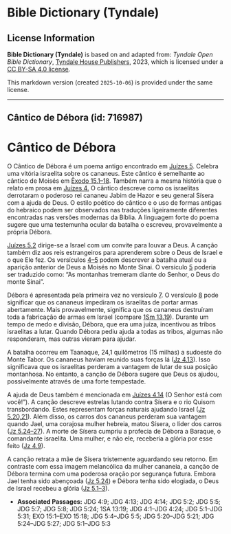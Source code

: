 # Bible Dictionary (Tyndale)

## License Information

**Bible Dictionary (Tyndale)** is based on and adapted from: _Tyndale Open Bible Dictionary_, [Tyndale House Publishers](https://tyndaleopenresources.com/), 2023, which is licensed under a [CC BY-SA 4.0 license](https://creativecommons.org/licenses/by-sa/4.0/legalcode.en).

This markdown version (created `2025-10-06`) is provided under the same license.



--------------------------------

## Cântico de Débora (id: 716987)

Cântico de Débora
=================

O Cântico de Débora é um poema antigo encontrado em [Juízes 5](https://ref.ly/Judg5:1-Judg5:31). Celebra uma vitória israelita sobre os cananeus. Este cântico é semelhante ao cântico de Moisés em [Êxodo 15\.1–18](https://ref.ly/Exod15:1-Exod15:18). Também narra a mesma história que o relato em prosa em [Juízes 4\.](https://ref.ly/Judg4:1-Judg4:24) O cântico descreve como os israelitas derrotaram o poderoso rei cananeu Jabim de Hazor e seu general Sísera com a ajuda de Deus. O estilo poético do cântico e o uso de formas antigas do hebraico podem ser observados nas traduções ligeiramente diferentes encontradas nas versões modernas da Bíblia. A linguagem forte do poema sugere que uma testemunha ocular da batalha o escreveu, provavelmente a própria Débora.

[Juízes 5\.2](https://ref.ly/Judg5:2) dirige\-se a Israel com um convite para louvar a Deus. A canção também diz aos reis estrangeiros para aprenderem sobre o Deus de Israel e o que Ele fez. Os versículos [4–5](https://ref.ly/Judg5:4-Judg5:5) podem descrever a batalha atual ou a aparição anterior de Deus a Moisés no Monte Sinai. O versículo [5](https://ref.ly/Judg5:5) poderia ser traduzido como: “As montanhas tremeram diante do Senhor, o Deus do monte Sinai”.

Débora é apresentada pela primeira vez no versículo [7](https://ref.ly/Judg5:7). O versículo [8](https://ref.ly/Judg5:8) pode significar que os cananeus impediram os israelitas de portar armas abertamente. Mais provavelmente, significa que os cananeus destruíram toda a fabricação de armas em Israel (compare [1Sm 13\.19](https://ref.ly/1Sam13:19)). Durante um tempo de medo e divisão, Débora, que era uma juíza, incentivou as tribos israelitas a lutar. Quando Débora pediu ajuda a todas as tribos, algumas não responderam, mas outras vieram para ajudar.

A batalha ocorreu em Taanaque, 24,1 quilômetros (15 milhas) a sudoeste do Monte Tabor. Os cananeus haviam reunido suas forças lá ([Jz 4\.13](https://ref.ly/Judg4:13)). Isso significava que os israelitas perderam a vantagem de lutar de sua posição montanhosa. No entanto, a canção de Débora sugere que Deus os ajudou, possivelmente através de uma forte tempestade.

A ajuda de Deus também é mencionada em [Juízes 4\.14](https://ref.ly/Judg4:14) (O Senhor está com você!”). A canção descreve estrelas lutando contra Sísera e o rio Quisom transbordando. Estes representam forças naturais ajudando Israel ([Jz 5\.20,21](https://ref.ly/Judg5:20-Judg5:21)). Além disso, os carros dos cananeus perderam sua vantagem quando Jael, uma corajosa mulher hebreia, matou Sísera, o líder dos carros ([Jz 5\.24–27](https://ref.ly/Judg5:24-Judg5:27)). A morte de Sísera cumpriu a profecia de Débora a Baraque, o comandante israelita. Uma mulher, e não ele, receberia a glória por esse feito ([Jz 4\.9](https://ref.ly/Judg4:9)).

A canção retrata a mãe de Sísera tristemente aguardando seu retorno. Em contraste com essa imagem melancólica da mulher cananeia, a canção de Débora termina com uma poderosa oração por segurança futura. Embora Jael tenha sido abençoada ([Jz 5\.24](https://ref.ly/Judg5:24)) e Débora tenha sido elogiada, o Deus de Israel recebeu a glória ([Jz 5\.1–3](https://ref.ly/Judg5:1-Judg5:3)).

* **Associated Passages:** JDG 4:9; JDG 4:13; JDG 4:14; JDG 5:2; JDG 5:5; JDG 5:7; JDG 5:8; JDG 5:24; 1SA 13:19; JDG 4:1–JDG 4:24; JDG 5:1–JDG 5:31; EXO 15:1–EXO 15:18; JDG 5:4–JDG 5:5; JDG 5:20–JDG 5:21; JDG 5:24–JDG 5:27; JDG 5:1–JDG 5:3

